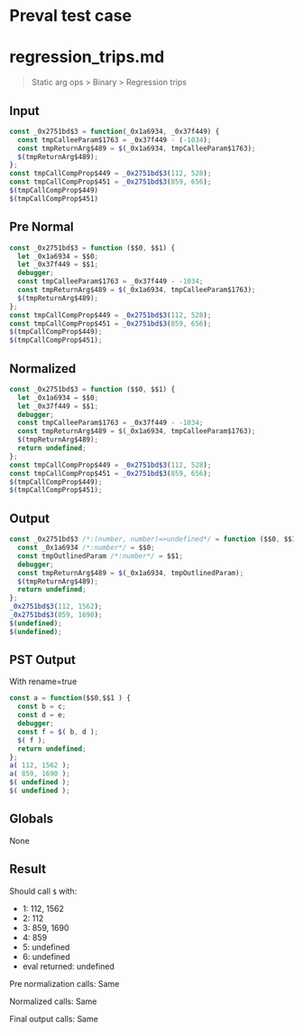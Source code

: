 # Preval test case

# regression_trips.md

> Static arg ops > Binary > Regression trips
>
>

## Input

`````js filename=intro
const _0x2751bd$3 = function(_0x1a6934, _0x37f449) {
  const tmpCalleeParam$1763 = _0x37f449 - (-1034);
  const tmpReturnArg$489 = $(_0x1a6934, tmpCalleeParam$1763);
  $(tmpReturnArg$489);
};
const tmpCallCompProp$449 = _0x2751bd$3(112, 528);
const tmpCallCompProp$451 = _0x2751bd$3(859, 656);
$(tmpCallCompProp$449)
$(tmpCallCompProp$451)
`````

## Pre Normal


`````js filename=intro
const _0x2751bd$3 = function ($$0, $$1) {
  let _0x1a6934 = $$0;
  let _0x37f449 = $$1;
  debugger;
  const tmpCalleeParam$1763 = _0x37f449 - -1034;
  const tmpReturnArg$489 = $(_0x1a6934, tmpCalleeParam$1763);
  $(tmpReturnArg$489);
};
const tmpCallCompProp$449 = _0x2751bd$3(112, 528);
const tmpCallCompProp$451 = _0x2751bd$3(859, 656);
$(tmpCallCompProp$449);
$(tmpCallCompProp$451);
`````

## Normalized


`````js filename=intro
const _0x2751bd$3 = function ($$0, $$1) {
  let _0x1a6934 = $$0;
  let _0x37f449 = $$1;
  debugger;
  const tmpCalleeParam$1763 = _0x37f449 - -1034;
  const tmpReturnArg$489 = $(_0x1a6934, tmpCalleeParam$1763);
  $(tmpReturnArg$489);
  return undefined;
};
const tmpCallCompProp$449 = _0x2751bd$3(112, 528);
const tmpCallCompProp$451 = _0x2751bd$3(859, 656);
$(tmpCallCompProp$449);
$(tmpCallCompProp$451);
`````

## Output


`````js filename=intro
const _0x2751bd$3 /*:(number, number)=>undefined*/ = function ($$0, $$1) {
  const _0x1a6934 /*:number*/ = $$0;
  const tmpOutlinedParam /*:number*/ = $$1;
  debugger;
  const tmpReturnArg$489 = $(_0x1a6934, tmpOutlinedParam);
  $(tmpReturnArg$489);
  return undefined;
};
_0x2751bd$3(112, 1562);
_0x2751bd$3(859, 1690);
$(undefined);
$(undefined);
`````

## PST Output

With rename=true

`````js filename=intro
const a = function($$0,$$1 ) {
  const b = c;
  const d = e;
  debugger;
  const f = $( b, d );
  $( f );
  return undefined;
};
a( 112, 1562 );
a( 859, 1690 );
$( undefined );
$( undefined );
`````

## Globals

None

## Result

Should call `$` with:
 - 1: 112, 1562
 - 2: 112
 - 3: 859, 1690
 - 4: 859
 - 5: undefined
 - 6: undefined
 - eval returned: undefined

Pre normalization calls: Same

Normalized calls: Same

Final output calls: Same

